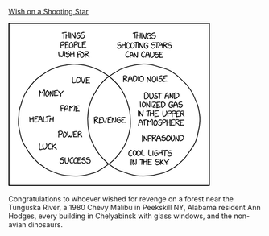 [Wish on a Shooting Star](https://xkcd.com/2345)

![Wish on a Shooting Star](./random_comic.png)

Congratulations to whoever wished for revenge on a forest near the Tunguska River, a 1980 Chevy Malibu in Peekskill NY, Alabama resident Ann Hodges, every building in Chelyabinsk with glass windows, and the non-avian dinosaurs.

